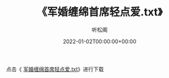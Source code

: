 ﻿---
title:  《军婚缠绵首席轻点爱.txt》
date:   2022-01-02T00:00:00+00:00
author: 听松阁
layout: post
permalink: /军婚缠绵首席轻点爱/
categories: 小说
tags: [小说]
---

点击《 [军婚缠绵首席轻点爱.txt](http://img.660000.xyz/bookstukust/book/bntxt/10/军婚缠绵首席轻点爱.txt)》进行下载